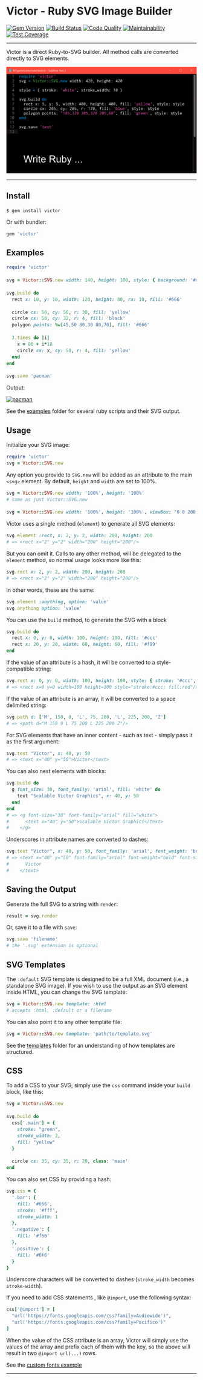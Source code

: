Victor - Ruby SVG Image Builder
==================================================

[![Gem Version](https://badge.fury.io/rb/victor.svg)](https://badge.fury.io/rb/victor)
[![Build Status](https://travis-ci.org/DannyBen/victor.svg?branch=master)](https://travis-ci.org/DannyBen/victor)
[![Code Quality](https://api.codacy.com/project/badge/Grade/a502c262875643eabb01a43f7f5131ff)](https://www.codacy.com/app/db/victor?utm_source=github.com&amp;utm_medium=referral&amp;utm_content=DannyBen/victor&amp;utm_campaign=Badge_Grade)
[![Maintainability](https://api.codeclimate.com/v1/badges/85cc05c219d6d233ab78/maintainability)](https://codeclimate.com/github/DannyBen/victor/maintainability)
[![Test Coverage](https://api.codeclimate.com/v1/badges/85cc05c219d6d233ab78/test_coverage)](https://codeclimate.com/github/DannyBen/victor/test_coverage)

---

Victor is a direct Ruby-to-SVG builder. All method calls are converted
directly to SVG elements.

![Demo](/animated.gif)

---

Install
--------------------------------------------------

```
$ gem install victor
```

Or with bundler:

```ruby
gem 'victor'
```

Examples
--------------------------------------------------

```ruby
require 'victor'

svg = Victor::SVG.new width: 140, height: 100, style: { background: '#ddd' }

svg.build do 
  rect x: 10, y: 10, width: 120, height: 80, rx: 10, fill: '#666'
  
  circle cx: 50, cy: 50, r: 30, fill: 'yellow'
  circle cx: 58, cy: 32, r: 4, fill: 'black'
  polygon points: %w[45,50 80,30 80,70], fill: '#666'

  3.times do |i|
    x = 80 + i*18
    circle cx: x, cy: 50, r: 4, fill: 'yellow'
  end
end

svg.save 'pacman'
```

Output:

[![pacman](https://cdn.rawgit.com/DannyBen/victor/master/examples/09_pacman.svg)](https://github.com/DannyBen/victor/blob/master/examples/09_pacman.rb)


See the [examples] folder for several ruby scripts and their SVG output.


Usage
--------------------------------------------------

Initialize your SVG image:

```ruby
require 'victor'
svg = Victor::SVG.new
```

Any option you provide to `SVG.new` will be added as an attribute to the
main `<svg>` element. By default, `height` and `width` are set to 100%.

```ruby
svg = Victor::SVG.new width: '100%', height: '100%'
# same as just Victor::SVG.new

svg = Victor::SVG.new width: '100%', height: '100%', viewBox: "0 0 200 100"
```

Victor uses a single method (`element`) to generate all SVG elements:

```ruby
svg.element :rect, x: 2, y: 2, width: 200, height: 200
# => <rect x="2" y="2" width="200" height="200"/>
```

But you can omit it. Calls to any other method, will be delegated to the 
`element` method, so normal usage looks more like this:

```ruby
svg.rect x: 2, y: 2, width: 200, height: 200
# => <rect x="2" y="2" width="200" height="200"/>
```

In other words, these are the same:

```ruby
svg.element :anything, option: 'value'
svg.anything option: 'value'
```

You can use the `build` method, to generate the SVG with a block

```ruby
svg.build do 
  rect x: 0, y: 0, width: 100, height: 100, fill: '#ccc'
  rect x: 20, y: 20, width: 60, height: 60, fill: '#f99'
end
```

If the value of an attribute is a hash, it will be converted to a 
style-compatible string:

```ruby
svg.rect x: 0, y: 0, width: 100, height: 100, style: { stroke: '#ccc', fill: 'red' }
# => <rect x=0 y=0 width=100 height=100 style="stroke:#ccc; fill:red"/>
```

If the value of an attribute is an array, it will be converted to a 
space delimited string:

```ruby
svg.path d: ['M', 150, 0, 'L', 75, 200, 'L', 225, 200, 'Z']
# => <path d="M 159 9 L 75 200 L 225 200 Z"/>
```

For SVG elements that have an inner content - such as text - simply pass it as 
the first argument:

```ruby
svg.text "Victor", x: 40, y: 50
# => <text x="40" y="50">Victor</text>
```

You can also nest elements with blocks:

```ruby
svg.build do
  g font_size: 30, font_family: 'arial', fill: 'white' do
    text "Scalable Victor Graphics", x: 40, y: 50
  end
end
# => <g font-size="30" font-family="arial" fill="white">
#      <text x="40" y="50">Scalable Victor Graphics</text>
#    </g>
```

Underscores in attribute names are converted to dashes:

```ruby
svg.text "Victor", x: 40, y: 50, font_family: 'arial', font_weight: 'bold', font_size: 40
# => <text x="40" y="50" font-family="arial" font-weight="bold" font-size="40">
#      Victor
#    </text>
```

Saving the Output
--------------------------------------------------

Generate the full SVG to a string with `render`:

```ruby
result = svg.render
```

Or, save it to a file with `save`:

```ruby
svg.save 'filename'
# the '.svg' extension is optional
```

SVG Templates
--------------------------------------------------

The `:default` SVG template is designed to be a full XML document (i.e., 
a standalone SVG image). If you wish to use the output as an SVG element 
inside HTML, you can change the SVG template:

```ruby
svg = Victor::SVG.new template: :html 
# accepts :html, :default or a filename
```

You can also point it to any other template file:

```ruby
svg = Victor::SVG.new template: 'path/to/template.svg'
```

See the [templates] folder for an understanding of how templates are 
structured.


CSS
--------------------------------------------------

To add a CSS to your SVG, simply use the `css` command inside your `build` 
block, like this:

```ruby
svg = Victor::SVG.new

svg.build do 
  css['.main'] = {
    stroke: "green", 
    stroke_width: 2,
    fill: "yellow"
  }

  circle cx: 35, cy: 35, r: 20, class: 'main'
end
```

You can also set CSS by providing a hash:

```ruby
svg.css = {
  '.bar': {
    fill: '#666',
    stroke: '#fff',
    stroke_width: 1
  },
  '.negative': {
    fill: '#f66'
  },
  '.positive': {
    fill: '#6f6'
  }
}
```

Underscore characters will be converted to dashes (`stroke_width` becomes 
`stroke-width`).


If you need to add CSS statements , like `@import`, use the following syntax:

```ruby
css['@import'] = [
  "url('https://fonts.googleapis.com/css?family=Audiowide')",
  "url('https://fonts.googleapis.com/css?family=Pacifico')"
]
```

When the value of the CSS attribute is an array, Victor will simply use
the values of the array and prefix each of them with the key, so the above 
will result in two `@import url(...)` rows.

See the [custom fonts example](https://github.com/DannyBen/victor/tree/master/examples#12-custom-fonts)


---

[examples]: https://github.com/DannyBen/victor/tree/master/examples#examples
[templates]: https://github.com/DannyBen/victor/tree/master/lib/victor/templates
